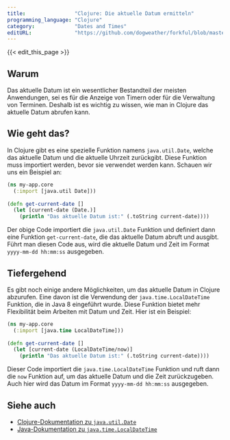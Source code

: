 ```yaml
---
title:                "Clojure: Die aktuelle Datum ermitteln"
programming_language: "Clojure"
category:             "Dates and Times"
editURL:              "https://github.com/dogweather/forkful/blob/master/content/de/clojure/getting-the-current-date.md"
---
```


{{< edit_this_page >}}

## Warum

Das aktuelle Datum ist ein wesentlicher Bestandteil der meisten Anwendungen, sei es für die Anzeige von Timern oder für die Verwaltung von Terminen. Deshalb ist es wichtig zu wissen, wie man in Clojure das aktuelle Datum abrufen kann.

## Wie geht das?

In Clojure gibt es eine spezielle Funktion namens `java.util.Date`, welche das aktuelle Datum und die aktuelle Uhrzeit zurückgibt. Diese Funktion muss importiert werden, bevor sie verwendet werden kann. Schauen wir uns ein Beispiel an:

```Clojure
(ns my-app.core
  (:import [java.util Date]))
  
(defn get-current-date []
  (let [current-date (Date.)]
    (println "Das aktuelle Datum ist:" (.toString current-date))))
```

Der obige Code importiert die `java.util.Date` Funktion und definiert dann eine Funktion `get-current-date`, die das aktuelle Datum abruft und ausgibt. Führt man diesen Code aus, wird die aktuelle Datum und Zeit im Format `yyyy-mm-dd hh:mm:ss` ausgegeben.

## Tiefergehend

Es gibt noch einige andere Möglichkeiten, um das aktuelle Datum in Clojure abzurufen. Eine davon ist die Verwendung der `java.time.LocalDateTime` Funktion, die in Java 8 eingeführt wurde. Diese Funktion bietet mehr Flexibilität beim Arbeiten mit Datum und Zeit. Hier ist ein Beispiel:

```Clojure
(ns my-app.core
  (:import [java.time LocalDateTime]))
  
(defn get-current-date []
  (let [current-date (LocalDateTime/now)]
    (println "Das aktuelle Datum ist:" (.toString current-date))))
```

Dieser Code importiert die `java.time.LocalDateTime` Funktion und ruft dann die `now` Funktion auf, um das aktuelle Datum und die Zeit zurückzugeben. Auch hier wird das Datum im Format `yyyy-mm-dd hh:mm:ss` ausgegeben.

## Siehe auch

- [Clojure-Dokumentation zu `java.util.Date`](https://clojuredocs.org/clojure.java.api#clojure.java.api/clojure.lang.IDeref/javagive) 
- [Java-Dokumentation zu `java.time.LocalDateTime`](https://docs.oracle.com/javase/8/docs/api/java/time/LocalDateTime.html)